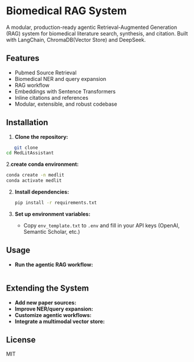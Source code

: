 # Biomedical RAG System

A modular, production-ready agentic Retrieval-Augmented Generation (RAG) system for biomedical literature search, synthesis, and citation. Built with LangChain, ChromaDB(Vector Store) and DeepSeek.

## Features
- Pubmed Source Retrieval
- Biomedical NER and query expansion
- RAG workflow
- Embeddings with Sentence Transformers
- Inline citations and references
- Modular, extensible, and robust codebase

## Installation

1. **Clone the repository:**
```bash
   git clone 
cd MedLitAssistant
```
2.**create conda environment:**
   ```bash
   conda create -n medlit 
   conda activate medlit
   ``` 

2. **Install dependencies:**
   ```bash
   pip install -r requirements.txt
   ```

4. **Set up environment variables:**
   - Copy `env_template.txt` to `.env` and fill in your API keys (OpenAI, Semantic Scholar, etc.)

## Usage

- **Run the agentic RAG workflow:**
  ```chainlit run src/ragagent/pubmedrag_app.py
  ```
## Extending the System

- **Add new paper sources:**
- **Improve NER/query expansion:**
- **Customize agentic workflows:**
- **Integrate a multimodal vector store:**

## License
MIT

